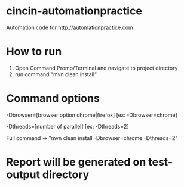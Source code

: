 # cincin-automationpractice
Automation code for http://automationpractice.com

# How to run
1. Open Command Promp/Terminal and navigate to project directory
2. run command "mvn clean install"

# Command options
-Dbrowser=[browser option chrome|firefox]       [ex: -Dbrowser=chrome]

-Dthreads=[number of parallel]                  [ex: -Dthreads=2]

Full command -> "mvn clean install -Dbrowser=chrome -Dthreads=2"

# Report will be generated on test-output directory
